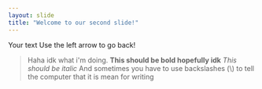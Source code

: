 ```yaml
---
layout: slide
title: "Welcome to our second slide!"
---
```

Your text
Use the left arrow to go back!
>Haha idk what i'm doing.
**This should be bold hopefully idk**
*This should be italic*
And sometimes you have to use backslashes (\\) to tell the computer that it is mean for writing
